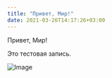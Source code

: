 ```yaml
---
title: "Привет, Мир!"
date: 2021-03-26T14:17:26+03:00
---
```


Привет, Мир!

Это тестовая запись.

![Image](./image.png)
